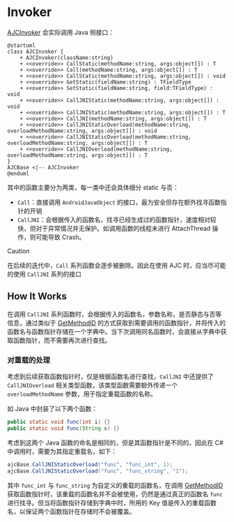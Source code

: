 # Invoker

[AJCInvoker](xref:YVR.AndroidDevice.Core.AJCInvoker) 会实际调用 Java 侧接口：

```plantuml
@startuml
class AJCInvoker {
    + AJCInvoker(className:string)
    + <<override>> CallStatic(methodName:string, args:object[]) : T
    + <<override>> Call(methodName:string, args:object[]) : T
    + <<override>> CallStatic(methodName:string, args:object[]) : void
    + <<override>> GetStatic(fieldName:string) : TFieldType
    + <<override>> SetStatic(fieldName:string, field:TFieldType) : void
    + <<override>> CallJNIStatic(methodName:string, args:object[]) : void
    + <<override>> CallJNIStatic(methodName:string, args:object[]) : T
    + <<override>> CallJNI(methodName:string, args:object[]) : T
    + <<override>> CallJNIStaticOverload(methodName:string, overloadMethodName:string, args:object[]) : void
    + <<override>> CallJNIStaticOverload(methodName:string, overloadMethodName:string, args:object[]) : T
    + <<override>> CallJNIOverload(methodName:string, overloadMethodName:string, args:object[]) : T
}
AJCBase <|-- AJCInvoker
@enduml
```

其中的函数主要分为两类，每一类中还会具体细分 static 与否：

-   `Call`：直接调用 `AndroidJavaObject` 的接口，最为安全但存在额外找寻函数指针的开销
-   `CallJNI`：会根据传入的函数名，找寻已经生成过的函数指针，速度相对较快，但对于异常情况并无保护。如调用函数的线程未进行 AttachThread 操作，则可能导致 Crash。

> [!Caution]
> 在后续的迭代中，`Call` 系列函数会逐步被删除。因此在使用 AJC 时，应当尽可能的使用 `CallJNI` 系列的接口

## How It Works

在调用 `CallJNI` 系列函数时，会根据传入的函数名，参数名称，是否静态与否等信息，通过类似于 [GetMethodID](https://docs.unity3d.com/ScriptReference/AndroidJNIHelper.GetMethodID.html) 的方式获取到需要调用的函数指针，并将传入的函数名与函数指针存储在一个字典中。当下次调用同名函数时，会直接从字典中获取函数指针，而不需要再次进行查找。

### 对重载的处理

考虑到后续获取函数指针时，仅是根据函数名进行查找，`CallJNI` 中还提供了 `CallJNIOverload` 相关类型函数，该类型函数需要额外传递一个 `overloadMethodName` 参数，用于指定重载函数的名称。

如 Java 中封装了以下两个函数：

```java
public static void func(int i) {}
public static void func(String s) {}
```

考虑到这两个 Java 函数的命名是相同的，但是其函数指针是不同的，因此在 C# 中调用时，需要为其指定重载名，如下：

```csharp
ajcBase.CallJNIStaticOverload("func", "func_int", 1);
ajcBase.CallJNIStaticOverload("func", "func_string", "1");
```

其中 `func_int` 与 `func_string` 为自定义的重载的函数名，在调用 [GetMethodID](https://docs.unity3d.com/ScriptReference/AndroidJNIHelper.GetMethodID.html) 获取函数指针时，该重载的函数名并不会被使用，仍然是通过真正的函数名 `func` 进行找寻。但当将函数指针存储到字典中时，所用的 Key 值是传入的重载函数名，以保证两个函数指针在存储时不会被覆盖。
